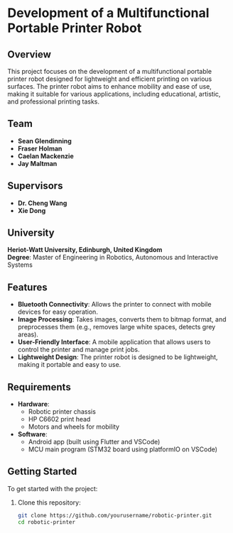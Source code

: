 # Development of a Multifunctional Portable Printer Robot

## Overview
This project focuses on the development of a multifunctional portable printer robot designed for lightweight and efficient printing on various surfaces. The printer robot aims to enhance mobility and ease of use, making it suitable for various applications, including educational, artistic, and professional printing tasks.

## Team
- **Sean Glendinning**
- **Fraser Holman**
- **Caelan Mackenzie**
- **Jay Maltman**

## Supervisors
- **Dr. Cheng Wang**
- **Xie Dong**

## University
**Heriot-Watt University, Edinburgh, United Kingdom**  
**Degree**: Master of Engineering in Robotics, Autonomous and Interactive Systems

## Features
- **Bluetooth Connectivity**: Allows the printer to connect with mobile devices for easy operation.
- **Image Processing**: Takes images, converts them to bitmap format, and preprocesses them (e.g., removes large white spaces, detects grey areas).
- **User-Friendly Interface**: A mobile application that allows users to control the printer and manage print jobs.
- **Lightweight Design**: The printer robot is designed to be lightweight, making it portable and easy to use.

## Requirements
- **Hardware**: 
  - Robotic printer chassis
  - HP C6602 print head
  - Motors and wheels for mobility
- **Software**: 
  - Android app (built using Flutter and VSCode)
  - MCU main program (STM32 board using platformIO on VSCode)

## Getting Started
To get started with the project:

1. Clone this repository:
   ```bash
   git clone https://github.com/yourusername/robotic-printer.git
   cd robotic-printer

